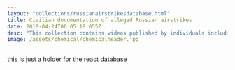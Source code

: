 ```yaml
---
layout: "collections/russianairstrikesdatabase.html"
title: Civilian documentation of alleged Russian airstrikes
date: 2018-04-24T00:05:18.055Z
desc: "This collection contains videos published by individuals including journalists, activists, media and humanitarian groups, who claim to have have witnessed a Russian airstrike targeting civilians or civilian infrastructure in Syria. Syrian Archive preserved and verified video content in this collection and clustered it into an incident database."
image: /assets/chemical/chemicalheader.jpg
---
```


this is just a holder for the react database
